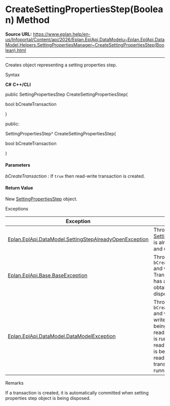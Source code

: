 # CreateSettingPropertiesStep(Boolean) Method

**Source URL:** https://www.eplan.help/en-us/Infoportal/Content/api/2026/Eplan.EplApi.DataModelu~Eplan.EplApi.DataModel.Helpers.SettingPropertiesManager~CreateSettingPropertiesStep(Boolean).html

---

Creates object representing a setting properties step.

Syntax

**C#**
**C++/CLI**


public SettingPropertiesStep CreateSettingPropertiesStep( 

   bool bCreateTransaction

)

public:

SettingPropertiesStep^ CreateSettingPropertiesStep( 

   bool bCreateTransaction

)


#### Parameters

*bCreateTransaction*
:   If `true` then read-write transaction is created.

#### Return Value

New [SettingPropertiesStep](Eplan.EplApi.DataModelu~Eplan.EplApi.DataModel.Helpers.SettingPropertiesStep.html) object.

Exceptions

| Exception | Description |
| --- | --- |
| [Eplan.EplApi.DataModel.SettingStepAlreadyOpenException](Eplan.EplApi.DataModelu~Eplan.EplApi.DataModel.SettingStepAlreadyOpenException.html) | Thrown when a [SettingPropertiesStep](Eplan.EplApi.DataModelu~Eplan.EplApi.DataModel.Helpers.SettingPropertiesStep.html) is already created and used. |
| [Eplan.EplApi.Base.BaseException](Eplan.EplApi.Baseu~Eplan.EplApi.Base.BaseException.html) | Thrown if `bCreateTransaction` and when a Transaction object has already been obtained and not disposed. |
| [Eplan.EplApi.DataModel.DataModelException](Eplan.EplApi.DataModelu~Eplan.EplApi.DataModel.DataModelException.html) | Thrown if `bCreateTransaction` and when a read-write transaction is being opened while read-only transaction is running or when a read-only transaction is being opened while read-write transaction is running. |

Remarks

If a transaction is created, it is automatically committed when setting properties step object is being disposed.
